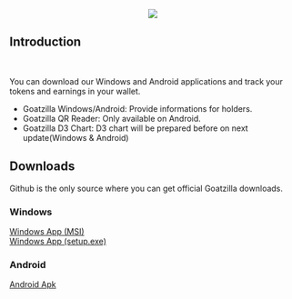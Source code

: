 <p align="center">
  <img src="https://user-images.githubusercontent.com/85905805/121959526-346ece00-cd65-11eb-8456-17440c1e4559.jpg">
</p>
<h2>Introduction</h2>
</br>
<p>You can download our Windows and Android applications and track your tokens and earnings in your wallet.</p>
<ul>
  <li>Goatzilla Windows/Android: Provide informations for holders.</li>
<li>Goatzilla QR Reader: Only available on Android.</li>
<li>Goatzilla D3 Chart: D3 chart will be prepared before on next update(Windows & Android)</li>
</ul>
<h2>Downloads</h2>
Github is the only source where you can get official Goatzilla downloads.
<h3>Windows</h3>
<a href="https://github.com/goatzillatoken/goatzilla/blob/main/goatzilla.msi">Windows App (MSI)</a>
</br>
<a href="https://github.com/goatzillatoken/goatzilla/blob/main/setup.exe">Windows App (setup.exe)</a>
<h3>Android</h3>
<a href="https://github.com/goatzillatoken/goatzilla/blob/main/goatzilla.apk">Android Apk</a>

